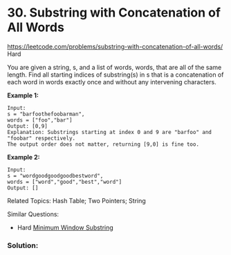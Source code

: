 # 30. Substring with Concatenation of All Words
<https://leetcode.com/problems/substring-with-concatenation-of-all-words/>
Hard

You are given a string, s, and a list of words, words, that are all of the same length. Find all starting indices of substring(s) in s that is a concatenation of each word in words exactly once and without any intervening characters.

 

**Example 1:**

    Input:
    s = "barfoothefoobarman",
    words = ["foo","bar"]
    Output: [0,9]
    Explanation: Substrings starting at index 0 and 9 are "barfoo" and "foobar" respectively.
    The output order does not matter, returning [9,0] is fine too.


**Example 2:**

    Input:
    s = "wordgoodgoodgoodbestword",
    words = ["word","good","best","word"]
    Output: []

Related Topics: Hash Table; Two Pointers; String

Similar Questions:
* Hard [Minimum Window Substring](https://leetcode.com/problems/minimum-window-substring/)


### Solution: 